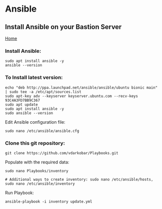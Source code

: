 # Ansible 
## Install Ansible on your Bastion Server
  
<p align="left">
  <a href="https://github.com/vdarkobar/Home_Lab#proxmox">Home</a>
</p>  
  
### Install Ansible:
```
sudo apt install ansible -y
ansible --version
```
	
### To Install latest version:
```
echo "deb http://ppa.launchpad.net/ansible/ansible/ubuntu bionic main" | sudo tee -a /etc/apt/sources.list
sudo apt-key adv --keyserver keyserver.ubuntu.com --recv-keys 93C4A3FD7BB9C367
sudo apt update
sudo apt install ansible -y
sudo ansible --version
```
  
Edit Ansible configuration file:
```
sudo nano /etc/ansible/ansible.cfg
```
    
### Clone this git repository:
```
git clone https://github.com/vdarkobar/Playbooks.git
```
  
Populate with the required data:
```
sudo nano Playbooks/inventory			

# Additional ways to create inventory: sudo nano /etc/ansible/hosts, sudo nano /etc/ansible/inventory
```  
  
Run Playbook:
```
ansible-playbook -i inventory update.yml
```
